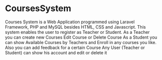 # CoursesSystem

Courses System is a Web Application programmed using Laravel Framework, PHP and MySQL besides HTML, CSS and Javascript.
This system enables the user to register as Teacher or Student.
As a Teacher you can create new Courses Edit Course or Delete Course
As a Student you can show Available Courses by Teachers and Enroll in any courses you like.
Also you can add feedback for a certain Course
Any User (Teacher or Student) can show his account and edit or delete it
